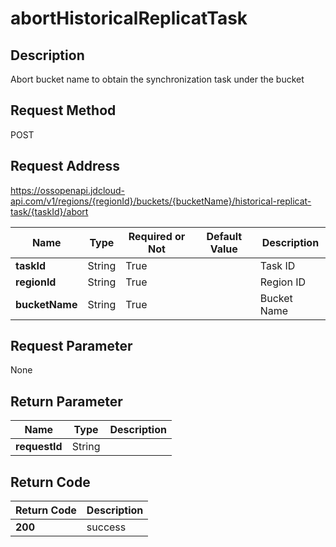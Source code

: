 # abortHistoricalReplicatTask


## Description
Abort bucket name to obtain the synchronization task under the bucket

## Request Method
POST

## Request Address
https://ossopenapi.jdcloud-api.com/v1/regions/{regionId}/buckets/{bucketName}/historical-replicat-task/{taskId}/abort

|Name|Type|Required or Not|Default Value|Description|
|---|---|---|---|---|
|**taskId**|String|True| |Task ID|
|**regionId**|String|True| |Region ID|
|**bucketName**|String|True| |Bucket Name|

## Request Parameter
None


## Return Parameter
|Name|Type|Description|
|---|---|---|
|**requestId**|String| |


## Return Code
|Return Code|Description|
|---|---|
|**200**|success|
